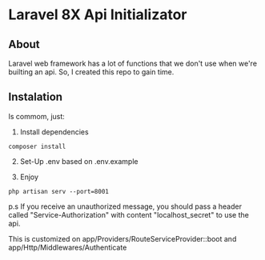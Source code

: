 # Laravel 8X Api Initializator

## About

Laravel web framework has a lot of functions that we don't use when we're builting
an api. So, I created this repo to gain time.

## Instalation

Is commom, just:

1. Install dependencies
```
composer install
```

2. Set-Up .env based on .env.example

3. Enjoy 
```
php artisan serv --port=8001
```

p.s
If you receive an unauthorized message, you should pass a header called "Service-Authorization" with content "localhost_secret" to use the api.

This is customized on app/Providers/RouteServiceProvider::boot and app/Http/Middlewares/Authenticate

